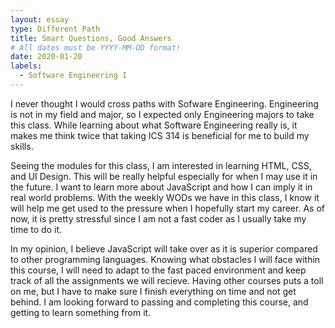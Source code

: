 ```yaml
---
layout: essay
type: Different Path
title: Smart Questions, Good Answers
# All dates must be YYYY-MM-DD format!
date: 2020-01-20
labels:
  - Software Engineering I
---
```


  I never thought I would cross paths with Sofware Engineering. Engineering is not in my field and major, so I expected only Engineering majors to take this class. While learning about what Software Engineering really is, it makes me think twice that taking ICS 314 is beneficial for me to build my skills. 
 
  Seeing the modules for this class, I am interested in learning HTML, CSS, and UI Design. This will be really helpful especially for when I may use it in the future. I want to learn more about JavaScript and how I can imply it in real world problems. With the weekly WODs we have in this class, I know it will help me get used to the pressure when I hopefully start my career. As of now, it is pretty stressful since I am not a fast coder as I usually take my time to do it. 
  
  In my opinion, I believe JavaScript will take over as it is superior compared to other programming languages. Knowing what obstacles I will face within this course, I will need to adapt to the fast paced environment and keep track of all the assignments we will recieve. Having other courses puts a toll on me, but I have to make sure I finish everything on time and not get behind. I am looking forward to passing and completing this course, and getting to learn something from it.
